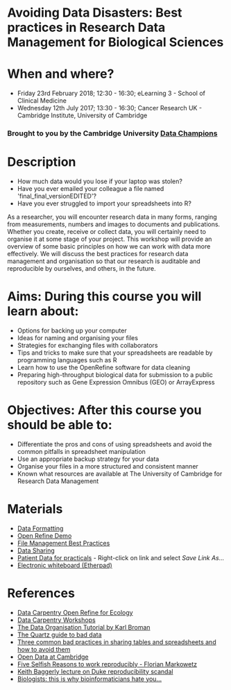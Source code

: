 # Avoiding Data Disasters: Best practices in Research Data Management for Biological Sciences

# When and where?

- Friday 23rd February 2018; 12:30 - 16:30; eLearning 3 - School of Clinical Medicine
- Wednesday 12th July 2017; 13:30 - 16:30; Cancer Research UK - Cambridge Institute, University of Cambridge

### Brought to you by the Cambridge University [Data Champions](http://www.data.cam.ac.uk/intro-data-champions)

# Description

 - How much data would you lose if your laptop was stolen?
 - Have you ever emailed your colleague a file named 'final_final_versionEDITED'?
 - Have you ever struggled to import your spreadsheets into R?

As a researcher, you will encounter research data in many forms, ranging from measurements, numbers and images to documents and publications. Whether you create, receive or collect data, you will certainly need to organise it at some stage of your project. This workshop will provide an overview of some basic principles on how we can work with data more effectively. We will discuss the best practices for research data management and organisation so that our research is auditable and reproducible by ourselves, and others, in the future.

# Aims: During this course you will learn about:
  - Options for backing up your computer
  - Ideas for naming and organising your files
  - Strategies for exchanging files with collaborators
  - Tips and tricks to make sure that your spreadsheets are readable by programming languages such as R
  - Learn how to use the OpenRefine software for data cleaning
  - Preparing high-throughput biological data for submission to a public repository such as Gene Expression Omnibus (GEO) or ArrayExpress  

# Objectives: After this course you should be able to:

- Differentiate the pros and cons of using spreadsheets and avoid the common pitfalls in spreadsheet manipulation
- Use an appropriate backup strategy for your data
- Organise your files in a more structured and consistent manner
- Known what resources are available at The University of Cambridge for Research Data Management

# Materials

- [Data Formatting](data-formatting.pdf)
- [Open Refine Demo](https://datachampcam.github.io/refine-demo/demo)
- [File Management Best Practices](file-management.pdf)
- [Data Sharing](https://datachampcam.github.io/data-sharing/#/)
- [Patient Data for practicals](patient-data.txt) - Right-click on link and select *Save Link As...*
- [Electronic whiteboard (Etherpad)](https://public.etherpad-mozilla.org/p/2018-2-23-cruk-ci-add)

# References

- [Data Carpentry Open Refine for Ecology](http://www.datacarpentry.org/OpenRefine-ecology-lesson/)
- [Data Carpentry Workshops](http://lgatto.github.io/2016-05-16-CAM/)
- [The Data Organisation Tutorial by Karl Broman](http://kbroman.org/dataorg/)
- [The Quartz guide to bad data](https://github.com/Quartz/bad-data-guide/blob/master/README.md)
- [Three common bad practices in sharing tables and spreadsheets and how to avoid them](http://luisdva.github.io/pls-don't-do-this/)
- [Open Data at Cambridge](www.data.cam.ac.uk)
- [Five Selfish Reasons to work reproducibly - Florian Markowetz](http://genomebiology.biomedcentral.com/articles/10.1186/s13059-015-0850-7)
- [Keith Baggerly lecture on Duke reproducibility scandal](https://youtu.be/7gYIs7uYbMo)
- [Biologists: this is why bioinformaticians hate you...](http://www.opiniomics.org/biologists-this-is-why-bioinformaticians-hate-you/)

